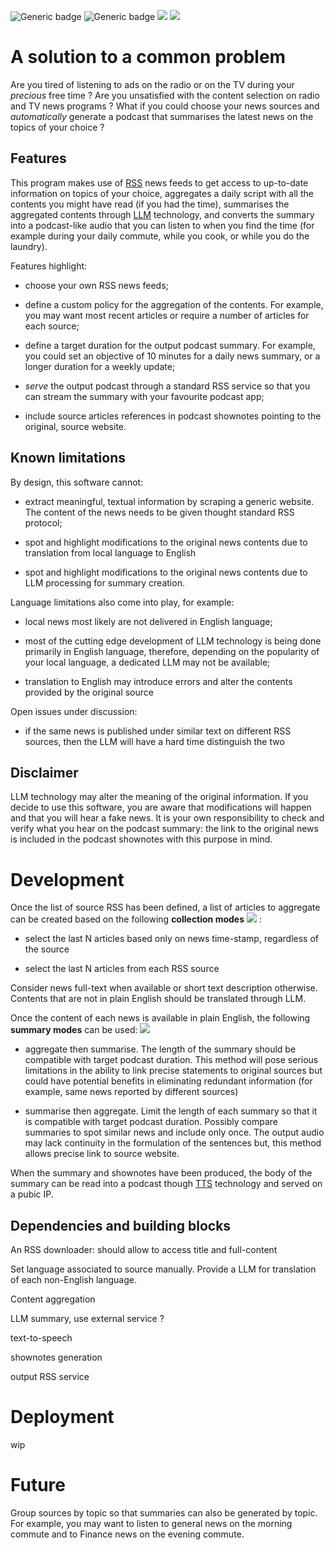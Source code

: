 ![Generic badge](https://img.shields.io/badge/Contributions-welcomed-GREEN.svg) ![Generic badge](https://img.shields.io/badge/Status-WIP-yellow.svg) ![](https://img.shields.io/badge/Language-Python-blue.svg) ![](https://img.shields.io/badge/Configuration-TOML-lightblue.svg)

# A solution to a common problem

Are you tired of listening to ads on the radio or on the TV during your *precious* free time ? Are you unsatisfied with the content selection on radio and TV news programs ? What if you could choose your news sources and *automatically* generate a podcast that summarises the latest news on the topics of your choice ?

## Features

This program makes use of [RSS](https://en.wikipedia.org/wiki/RSS) news feeds to get access to up-to-date information on  topics of your choice, aggregates a daily script with all the contents you might have read (if you had the time), summarises the aggregated contents through [LLM](https://en.wikipedia.org/wiki/Large_language_model) technology, and converts the summary into a podcast-like audio that you can listen to when you find the time (for example during your daily commute, while you cook, or while you do the laundry).

Features highlight:

+ choose your own RSS news feeds;

+ define a custom policy for the aggregation of the contents. For example, you may want most recent articles or require a number of articles for each source;

+ define a target duration for the output podcast summary. For example, you could set an objective of 10 minutes for a daily news summary, or a longer duration for a weekly update;

+ *serve* the output podcast through a standard RSS service so that you can stream the summary with your favourite podcast app;

+ include source articles references in podcast shownotes pointing to the original, source website.

## Known limitations

By design, this software cannot:

* extract meaningful, textual information by scraping a generic website. The content of the news needs to be given thought standard RSS protocol;

* spot and highlight modifications to the original news contents due to translation from local language to English

* spot and highlight modifications to the original news contents due to LLM processing for summary creation.

Language limitations also come into play, for example:

+ local news most likely are not delivered in English language;

+ most of the cutting edge development of LLM technology is being done primarily in English language, therefore, depending on the popularity of your local language, a dedicated LLM may not be available;

+ translation to English may introduce errors and alter the contents provided by the original source

Open issues under discussion:

* if the same news is published under similar text on different RSS sources, then the LLM will have a hard time distinguish the two 

## Disclaimer

LLM technology may alter the meaning of the original information. If you decide to use this software, you are aware that modifications will happen and that you will hear a fake news. It is your own responsibility to check and verify what you hear on the podcast summary: the link to the original news is included in the podcast shownotes with this purpose in mind.

# Development

Once the list of source RSS has been defined, a list of articles to aggregate can be created based on the following **collection modes** ![](https://img.shields.io/badge/Testing-Required-orange.svg) :

* select the last N articles based only on news time-stamp, regardless of the source

* select the last N articles from each RSS source

Consider news full-text when available or short text description otherwise. Contents that are not in plain English should be translated through LLM.

Once the content of each news is available in plain English, the following **summary modes** can be used: ![](https://img.shields.io/badge/Testing-Required-orange.svg)

* aggregate then summarise. The length of the summary should be compatible with target podcast duration. This method will pose serious limitations in the ability to link precise statements to original sources but could have potential benefits in  eliminating redundant information (for example, same news reported by different sources)

* summarise then aggregate. Limit the length of each summary so that it is compatible with target podcast duration. Possibly compare summaries to spot similar news and include only once. The output audio may lack continuity in the formulation of the sentences but, this method allows precise link to source website.

When the summary and shownotes have been produced, the body of the summary can be read into a podcast though [TTS](https://en.wikipedia.org/wiki/Speech_synthesis) technology and served on a pubic IP.

## Dependencies and building blocks

An RSS downloader: should allow to access title and full-content

Set language associated to source manually. Provide a LLM for translation of each non-English language.

Content aggregation

LLM summary, use external service ?

text-to-speech 

shownotes generation

output RSS service 

# Deployment

wip

# Future

Group sources by topic so that summaries can also be generated by topic. For example, you may want to  listen to general news on the morning commute and to Finance news on the evening commute.